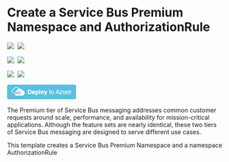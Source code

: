 # Create a Service Bus Premium Namespace and AuthorizationRule

<IMG SRC="https://azbotstorage.blob.core.windows.net/badges/101-servicebus-pn-ar/PublicLastTestDate.svg" />&nbsp;
<IMG SRC="https://azbotstorage.blob.core.windows.net/badges/101-servicebus-pn-ar/PublicDeployment.svg" />&nbsp;

<IMG SRC="https://azbotstorage.blob.core.windows.net/badges/101-servicebus-pn-ar/FairfaxLastTestDate.svg" />&nbsp;
<IMG SRC="https://azbotstorage.blob.core.windows.net/badges/101-servicebus-pn-ar/FairfaxDeployment.svg" />&nbsp;

<IMG SRC="https://azbotstorage.blob.core.windows.net/badges/101-servicebus-pn-ar/BestPracticeResult.svg" />&nbsp;
<IMG SRC="https://azbotstorage.blob.core.windows.net/badges/101-servicebus-pn-ar/CredScanResult.svg" />&nbsp;

<a href="https://portal.azure.com/#create/Microsoft.Template/uri/https%3A%2F%2Fraw.githubusercontent.com%2FAzure%2Fazure-quickstart-templates%2Fmaster%2F101-servicebus-pn-ar%2Fazuredeploy.json" target="_blank">
    <img src="https://raw.githubusercontent.com/Azure/azure-quickstart-templates/master/1-CONTRIBUTION-GUIDE/images/deploytoazure.png"/>
</a>

The Premium tier of Service Bus messaging addresses common customer requests around scale, performance, and availability for mission-critical applications. Although the feature sets are nearly identical, these two tiers of Service Bus messaging are designed to serve different use cases.

This template creates a Service Bus Premium Namespace and a namespace AuthorizationRule
